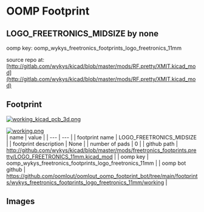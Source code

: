 # OOMP Footprint  
## LOGO_FREETRONICS_MIDSIZE  by none  
  
oomp key: oomp_wykys_freetronics_footprints_logo_freetronics_11mm  
  
source repo at: [http://gitlab.com/wykys/kicad/blob/master/mods/RF.pretty/XMIT.kicad_mod](http://gitlab.com/wykys/kicad/blob/master/mods/RF.pretty/XMIT.kicad_mod)  
## Footprint  
  
[![working_kicad_pcb_3d.png](working_kicad_pcb_3d_600.png)](working_kicad_pcb_3d.png)  
  
[![working.png](working_600.png)](working.png)  
| name | value | 
| --- | --- | 
| footprint name | LOGO_FREETRONICS_MIDSIZE | 
| footprint description | None | 
| number of pads | 0 | 
| github path | http://github.com/wykys/kicad/blob/master/mods/freetronics_footprints.pretty/LOGO_FREETRONICS_11mm.kicad_mod | 
| oomp key | oomp_wykys_freetronics_footprints_logo_freetronics_11mm | 
| oomp bot github | https://github.com/oomlout/oomlout_oomp_footprint_bot/tree/main/footprints/wykys_freetronics_footprints_logo_freetronics_11mm/working | 
## Images  
